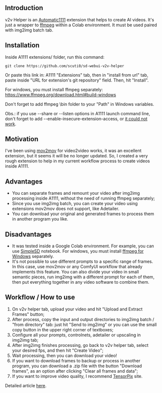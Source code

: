 ## Introduction
v2v Helper is an [Automatic1111](https://github.com/AUTOMATIC1111/stable-diffusion-webui/) extension that helps to create AI videos. It's just a wrapper to [ffmpeg](https://github.com/XniceCraft/ffmpeg-colab.git) within a Colab environment.
It must be used paired with img2img batch tab.


## Installation
Inside A1111 extensions/ folder, run this command:
```
git clone https://github.com/scuti0/sd-webui-v2v-helper
```
Or paste this link in: A1111 "Extensions" tab, then in "install from url" tab, paste inside "URL for extension's git repository" field. Then, hit "Install".

For windows, you must install ffmpeg separately: https://www.ffmpeg.org/download.html#build-windows

Don't forget to add ffmpeg \bin folder to your "Path" in Windows variables.

Obs.: if you use --share or --listen options in A1111 launch command line, don't forget to add --enable-insecure-extension-access, or [it could not work](https://github.com/AUTOMATIC1111/stable-diffusion-webui/wiki/Extensions/f0258ac80df3176dbf9e900c5ad9d638f90b1923).


## Motivation

I've been using [mov2mov](https://github.com/Scholar01/sd-webui-mov2mov) for video2video works, it was an excellent extension, but it seems it will be no longer updated. 
So, I created a very rough extension to help in my current workflow process to create videos inside A1111.


## Advantages
- You can separate frames and remount your video after img2img processing inside A1111, without the need of running ffmpeg separately;
- Since you use img2img batch, you can create your video using extensions mov2mov does not support, like Adetailer.
- You can download your original and generated frames to process them in another program you like.


## Disadvantages
- It was tested inside a Google Colab environment. For example, you can use [SimpleSD](https://civitai.com/articles/2674/simplesd-stable-diffusion-colab-notebook) notebook. For windows, you must install [ffmpeg for Windows](https://www.ffmpeg.org/download.html#build-windows) separately.
- It's not possible to use different prompts to a specific range of frames. In this case, use mov2mov or any ComfyUI workflow that already implements this feature. 
  You can also divide your video in small semantic pieces, run img2img with a different prompt for each of them, then put everything together in any video software to combine them.


## Workflow / How to use
1. On v2v helper tab, upload your video and hit "Upload and Extract Frames" button;
2. After process, copy the input and output directories to img2img batch / "from directory" tab: just hit "Send to img2img" or you can use the small copy button in the upper right corner of textboxes;
3. Configure all your prompts, controlnets, adetailer or upscaling in img2img tab;
4. After img2img finishes processing, go back to v2v helper tab, select your desired fps, and then hit "Create Video";
5. Wait processing, then you can download your video!
6. If you want to download frames to backup or process in another program, you can download a .zip file with the button "Download frames", as an option after clicking "Clear all frames and data";
7. If you want to improve video quality, I recommend [TensorPix](https://app.tensorpix.ai/) site.

Detailed article [here](https://civitai.com/articles/6203/v2v-helper-extension-to-create-videos-inside-automatic1111).
